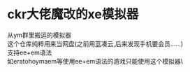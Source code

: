 # ckr大佬魔改的xe模拟器

从ym群里搬运的模拟器\
这个仓库纯粹用来当网盘(之前用蓝凑云,后来发现手机要会员……)\
支持ee+em语法\
如eratohoymaem等使用ee+em语法的游戏只能使用这个模拟器\
